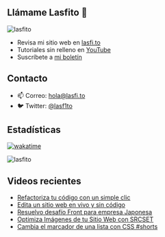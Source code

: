 
## Llámame Lasfito 👋

 
<img src="https://komarev.com/ghpvc/?username=lasfito&label=Profile%20views&color=0e75b6&style=flat" alt="lasfito" /> 

  - Revisa mi sitio web en [lasfi.to](https://lasfi.to)
  - Tutoriales sin relleno en [YouTube](https://www.youtube.com/channel/UCwfeUZwjfNsIFqFURiqkLSw)
  - Suscríbete a <a href="http://s.1-2-3.dev"  target="_blank"> mi boletín </a>
   
## Contacto

- 📫 Correo: <a href='mailto:hola@lasfi.to '> hola@lasfi.to</a>
- 🐦 Twitter: <a href="https://twitter.com/lasf1to" target="blank"> @lasf1to</a>

## Estadísticas
[![wakatime](https://wakatime.com/badge/user/5f64052e-88c6-4b16-a87a-e9f52142e69a.svg)](https://wakatime.com/@5f64052e-88c6-4b16-a87a-e9f52142e69a)

<img align="center" src="https://github-readme-stats.vercel.app/api/top-langs?username=lasfito&show_icons=true&locale=es&layout=compact&langs_count=4&theme=nord&custom_title=Stack+según+GitHub" alt="lasfito" /> 

## Videos recientes
<!-- BLOG-POST-LIST:START -->
- [Refactoriza tu código con un simple clic](https://www.youtube.com/watch?v=8qe91WXuL-4)
- [Edita un sitio web en vivo y sin código](https://www.youtube.com/watch?v=lZfEj9z0a5g)
- [Resuelvo desafío Front para empresa Japonesa](https://www.youtube.com/watch?v=MB8OwqK4_Do)
- [Optimiza Imágenes de tu Sitio Web con SRCSET](https://www.youtube.com/watch?v=R2-ZWHU2nxU)
- [Cambia el marcador de una lista con CSS #shorts](https://www.youtube.com/watch?v=TqqVvKG82MM)
<!-- BLOG-POST-LIST:END -->











  
